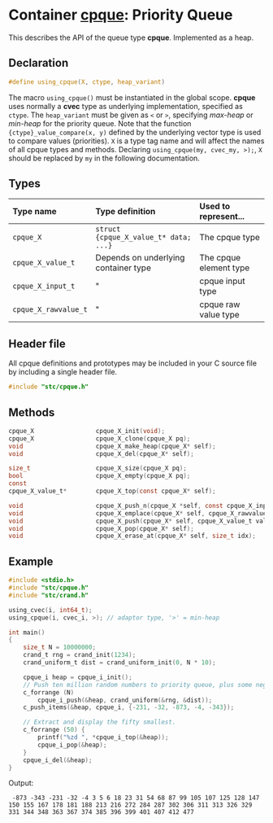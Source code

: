 # Container [cpque](../stc/cpque.h): Priority Queue

This describes the API of the queue type **cpque**. Implemented as a heap.

## Declaration

```c
#define using_cpque(X, ctype, heap_variant)
```
The macro `using_cpque()` must be instantiated in the global scope.
**cpque** uses normally a **cvec** type as underlying implementation, specified as `ctype`.
The `heap_variant` must be given as `<` or `>`, specifying *max-heap* or *min-heap* for the priority queue.
Note that the function `{ctype}_value_compare(x, y)` defined by the underlying vector type is used to
compare values (priorities). `X` is a type tag name and will affect the names of all cpque types and methods.
Declaring `using_cpque(my, cvec_my, >);`, `X` should be replaced by `my` in the following documentation.

## Types

| Type name            | Type definition                       | Used to represent...    |
|:---------------------|:--------------------------------------|:------------------------|
| `cpque_X`            | `struct {cpque_X_value_t* data; ...}` | The cpque type          |
| `cpque_X_value_t`    | Depends on underlying container type  | The cpque element type  |
| `cpque_X_input_t`    |                   "                   | cpque input type        |
| `cpque_X_rawvalue_t` |                   "                   | cpque raw value type    |

## Header file

All cpque definitions and prototypes may be included in your C source file by including a single header file.

```c
#include "stc/cpque.h"
```

## Methods

```c
cpque_X                 cpque_X_init(void);
cpque_X                 cpque_X_clone(cpque_X pq);
void                    cpque_X_make_heap(cpque_X* self);
void                    cpque_X_del(cpque_X* self);

size_t                  cpque_X_size(cpque_X pq);
bool                    cpque_X_empty(cpque_X pq);
const
cpque_X_value_t*        cpque_X_top(const cpque_X* self);

void                    cpque_X_push_n(cpque_X *self, const cpque_X_input_t arr[], size_t size);
void                    cpque_X_emplace(cpque_X* self, cpque_X_rawvalue_t raw);
void                    cpque_X_push(cpque_X* self, cpque_X_value_t value);
void                    cpque_X_pop(cpque_X* self);
void                    cpque_X_erase_at(cpque_X* self, size_t idx);
```

## Example
```c
#include <stdio.h>
#include "stc/cpque.h"
#include "stc/crand.h"

using_cvec(i, int64_t);
using_cpque(i, cvec_i, >); // adaptor type, '>' = min-heap

int main()
{
    size_t N = 10000000;
    crand_t rng = crand_init(1234);
    crand_uniform_t dist = crand_uniform_init(0, N * 10);

    cpque_i heap = cpque_i_init();
    // Push ten million random numbers to priority queue, plus some negative ones.
    c_forrange (N)
        cpque_i_push(&heap, crand_uniform(&rng, &dist));
    c_push_items(&heap, cpque_i, {-231, -32, -873, -4, -343});

    // Extract and display the fifty smallest.
    c_forrange (50) {
        printf("%zd ", *cpque_i_top(&heap));
        cpque_i_pop(&heap);
    }
    cpque_i_del(&heap);
}
```
Output:
```
 -873 -343 -231 -32 -4 3 5 6 18 23 31 54 68 87 99 105 107 125 128 147 150 155 167 178 181 188 213 216 272 284 287 302 306 311 313 326 329 331 344 348 363 367 374 385 396 399 401 407 412 477
```